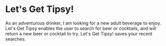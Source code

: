 # Let's Get Tipsy!
As an adventurous drinker, I am looking for a new adult beverage to enjoy. Let's Get Tipsy enables the user to search for beer or cocktails, and will return a new beer or cocktail to try. Let's Get Tipsy! saves your recent searches.
